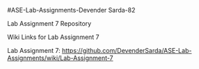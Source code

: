 #ASE-Lab-Assignments-Devender Sarda-82

Lab Assignment 7 Repository

Wiki Links for Lab Assignment 7

Lab Assignment 7: https://github.com/DevenderSarda/ASE-Lab-Assignments/wiki/Lab-Assignment-7
